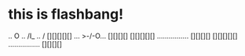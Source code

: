 # this is flashbang!


.. O
.. /I_
.. / 
[][][][][] ... >-/-O... [][][][]
[][][][][] ................ [][][][]
[][][][][] ................ [][][][]